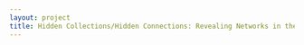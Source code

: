 ```yaml
--- 
layout: project 
title: Hidden Collections/Hidden Connections: Revealing Networks in the Development of Twentieth Century Surgery
---
```




